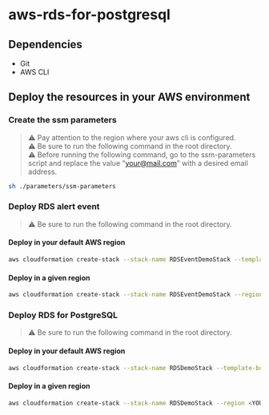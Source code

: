 # aws-rds-for-postgresql

## Dependencies

 - Git
 - AWS CLI

##   Deploy the resources in your AWS environment

###   Create the ssm parameters

> :warning: Pay attention to the region where your aws cli is configured.<br/>
> :warning: Be sure to run the following command in the root directory.<br/>
> :warning: Before running the following command, go to the ssm-parameters script and replace the value "your@mail.com" with a desired email address.<br/>

```bash
sh ./parameters/ssm-parameters
```

### Deploy RDS alert event

> :warning: Be sure to run the following command in the root directory.

#### Deploy in your default AWS region

```bash
aws cloudformation create-stack --stack-name RDSEventDemoStack --template-body file://cloudformation-templates/rds-alert-event.yaml
```

####   Deploy in a given region

```bash
aws cloudformation create-stack --stack-name RDSEventDemoStack --region <YOUR-CHOSEN-REGION> --template-body file://cloudformation-templates/rds-alert-event.yaml
```

### Deploy RDS for PostgreSQL

> :warning: Be sure to run the following command in the root directory.

#### Deploy in your default AWS region

```bash
aws cloudformation create-stack --stack-name RDSDemoStack --template-body file://cloudformation-templates/rds-for-postgresql.yaml
```

####   Deploy in a given region

```bash
aws cloudformation create-stack --stack-name RDSDemoStack --region <YOUR-CHOSEN-REGION> --template-body file://cloudformation-templates/rds-for-postgresql.yaml
```